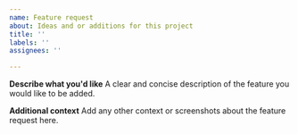 ```yaml
---
name: Feature request
about: Ideas and or additions for this project
title: ''
labels: ''
assignees: ''

---
```


**Describe what you'd like**
A clear and concise description of the feature you would like to be added.

**Additional context**
Add any other context or screenshots about the feature request here.
